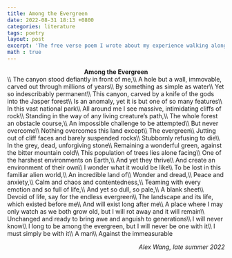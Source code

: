 ```yaml
---
title: Among the Evergreen
date: 2022-08-31 18:13 +0800
categories: literature
tags: poetry
layout: post
excerpt: 'The free verse poem I wrote about my experience walking along the Maligne Canyon in Jasper.'
math : true
---
```


  
<center> <b> Among the Evergreen </b> </center>
  \\
The canyon stood defiantly in front of me,\\
A hole but a wall, immovable, carved out through millions of years\\
By something as simple as water\\
Yet so indescribably permanent\\
This canyon, carved by a knife of the gods into the Jasper forest\\
Is an anomaly, yet it is but one of so many features\\
In this vast national park\\
All around me I see massive, intimidating cliffs of rock\\
Standing in the way of any living creature’s path,\\
The whole forest an obstacle course,\\
An impossible challenge to be attempted\\
But never overcome\\
Nothing overcomes this land except\\
The evergreen\\
Jutting out of cliff faces and barely suspended rocks\\
Stubbornly refusing to die\\
In the grey, dead, unforgiving stone\\
Remaining a wonderful green, against the bitter mountain cold\\
This population of trees lies alone facing\\
One of the harshest environments on Earth,\\
And yet they thrive\\
And create an environment of their own\\
I wonder what it would be like\\
To be lost in this familiar alien world,\\
An incredible land of\\
Wonder and dread,\\
Peace and anxiety,\\
Calm and chaos and contentedness,\\
Teaming with every emotion and so full of life,\\
And yet so dull, so pale,\\
A blank sheet\\
Devoid of life, say for the endless evergreen\\
The landscape and its life, which existed before me\\
And will exist long after me\\
A place where I may only watch as we both grow old, but I will rot away and it will remain\\
Unchanged and ready to bring awe and anguish to generations\\
I will never know\\
I long to be among the evergreen, but I will never be one with it\\
I must simply be with it\\
A man\\
Against the immeasurable

<p align="right"> <cite> Alex Wang, late summer 2022 </cite> </p>
